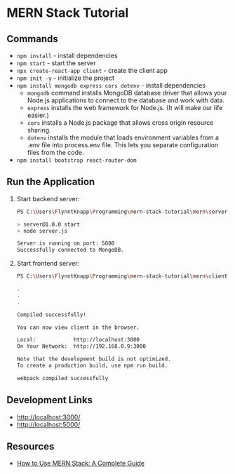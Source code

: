 # MERN Stack Tutorial

## Commands

- `npm install` - install dependencies
- `npm start` - start the server
- `npx create-react-app client` - create the client app
- `npm init -y` - initialize the project
- `npm install mongodb express cors dotenv` - install dependencies
  - `mongodb` command installs MongoDB database driver that allows your Node.js applications to connect to the database and work with data.
  - `express` installs the web framework for Node.js. (It will make our life easier.)
  - `cors` installs a Node.js package that allows cross origin resource sharing.
  - `dotenv` installs the module that loads environment variables from a .env file into process.env file. This lets you separate configuration files from the code.
- `npm install bootstrap react-router-dom`

## Run the Application
1. Start backend server:
    ```bash
    PS C:\Users\FlynntKnapp\Programming\mern-stack-tutorial\mern\server> npm start

    > server@1.0.0 start
    > node server.js

    Server is running on port: 5000
    Successfully connected to MongoDB.
    ```
1. Start frontend server:
    ```bash
    PS C:\Users\FlynntKnapp\Programming\mern-stack-tutorial\mern\client> npm start

    .
    .
    .

    Compiled successfully!

    You can now view client in the browser.

    Local:            http://localhost:3000
    On Your Network:  http://192.168.0.9:3000

    Note that the development build is not optimized.
    To create a production build, use npm run build.

    webpack compiled successfully
    ```

## Development Links

- <http://localhost:3000/>
- <http://localhost:5000/>

## Resources

- [How to Use MERN Stack: A Complete Guide](https://www.mongodb.com/languages/mern-stack-tutorial)
